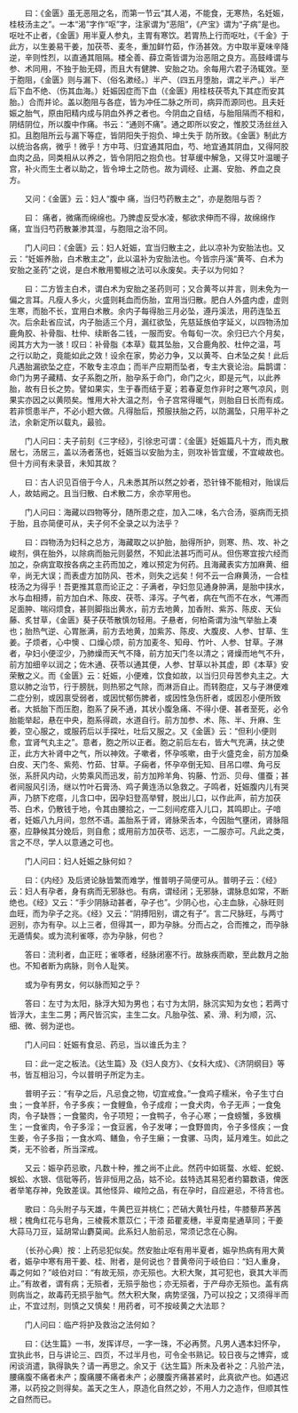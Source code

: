 <!-- { "loadSidebar": true } -->
　　曰：《金匮》虽无恶阻之名，而第一节云“其人渴，不能食，无寒热，名妊娠，桂枝汤主之”。一本“渴”字作“呕”字，注家谓为“恶阻”，《产宝》谓为“子病”是也。呕吐不止者，《金匮》用半夏人参丸，主胃有寒饮。若胃热上行而呕吐，《千金》于此方，以生姜易干姜，加茯苓、麦冬，重加鲜竹茹，作汤甚效。方中取半夏味辛降逆，辛则性烈，以直通其阻隔。楼全善、薛立斋皆谓为治恶阻之良方。高鼓峰谓与参、术同用，不独于胎无碍，而且大有健脾、安胎之功。余每用六君子汤辄效。至于胞阻，《金匮》则与漏下、（俗名漱经。）半产、（四五月堕胎，谓之半产。）半产后下血不绝、（伤其血海。）妊娠因症而下血（《金匮》用桂枝茯苓丸下其症而安其胎。）合而并论。盖以胞阻与各症，皆为冲任二脉之所司，病异而源同也。且夫妊娠之胎气，原由阳精内成与阴血外养之者也。今阴血之自结，与胎阻隔而不相和，阴结阴位，所以腹中作痛。书云：“通则不痛”。通之即所以安之，惟胶艾汤丝丝入扣。且胞阻所云与漏下等症，皆阴阳失于抱负、坤土失于 防所致。《金匮》制此方以统治各病，微乎！微乎！方中芎、归宜通其阳血，芍、地宜通其阴血，又得阿胶血肉之品，同类相从以养之，皆令阴阳之抱负也。甘草缓中解急，又得艾叶温暖子宫，补火而生土者以助之，皆令坤土之防也。故为调经、止漏、安胎、养血之良方。

　　又问：《金匮》云：妇人“腹中 痛，当归芍药散主之”，亦是胞阻与否？

　　曰： 痛者，微痛而绵绵也。乃脾虚反受水凌，郁欲求伸而不得，故绵绵作痛，宜当归芍药散兼渗其湿，与胞阻之治不同。

　　门人问曰：《金匮》云：妇人妊娠，宜当归散主之，此以凉补为安胎法也。又云：“妊娠养胎，白术散主之”，此以温补为安胎法也。今皆宗丹溪“黄芩、白术为安胎之圣药”之说，是白术散用蜀椒之法可以永废矣。夫子以为何如？

　　曰：二方皆主白术，谓白术为安胎之圣药则可；又合黄芩以并言，则未免为一偏之言耳。凡瘦人多火，火盛则耗血而伤胎，宜用当归散。肥白人外盛内虚，虚则生寒，而胎不长，宜用白术散。余内子每得胎三月必坠，遵丹溪法，用药连坠五次。后余赴省应试，内子胎适三个月，漏红欲坠，先慈延族伯字延义，以四物汤加鹿角胶、补骨脂、杜仲、续断各二钱，一服而安。令每旬一次。余归已六个月矣，阅其方大为一骇！叹曰：补骨脂《本草》载其坠胎，又合鹿角胶、杜仲之温，芎 之行以助之，竟能如此之效！设余在家，势必力争，又以黄芩、白术坠之矣！此后凡遇胎漏欲坠之症，不敢专主凉血；而半产应期而坠者，专主大衰论治。扁鹊谓：命门为男子藏精、女子系胞之所，胎孕系于命门，命门之火，即是元气，以此养胎，故有日长之势。譬如果实，生于春而结于夏；若春夏忽作非时之寒气凉风，则果实亦因之以黄陨矣。惟用大补大温之剂，令子宫常得暖气，则胎自日长而有成。若非惯患半产，不必小题大做。凡得胎后，预服扶胎之药，以防漏坠，只用平补之法，余新定所以载丸，最验。

　　门人问曰：夫子前刻《三字经》，引徐忠可谓：《金匮》妊娠篇凡十方，而丸散居七，汤居三，盖以汤者荡也，妊娠当以安胎为主，则攻补皆宜缓，不宜峻故也。但十方间有未录音，未知其故？

　　曰：古人识见百倍于今人，凡未悉其所以然之妙者，恐针锋不能相对，贻误后人，故姑阙之。且当归散、白术散二方，余亦罕用也。

　　门人问曰：海藏以四物等分，随所患之症，加入二味，名六合汤，驱病而无损于胎，且亦简便可从，夫子何不全录之以为法乎？

　　曰：四物汤为妇科之总方，海藏取之以护胎，胎得所护，则寒、热、攻、补之峻剂，俱在胎外，以除病而胎元则晏然，不知此法甚巧而可从。但伤寒宜按六经而加之，杂病宜取按各病之主药而加之，难以预定为何药。且海藏表实方加麻黄、细辛，尚无大误；而表虚方加防风、苍术，则失之远矣！何不云一合麻黄汤，一合桂枝汤之为得乎！吾更推其意而论正之：子满者，孕妇忽见通身肿满，是胎中挟水，水与血相搏，前方加白术、陈皮、茯苓、泽泻。子气者，病在气而不在水，气滞而足面肿、喘闷烦食，甚则脚指出黄水，前方去地黄，加香附、紫苏、陈皮、天仙藤、炙甘草，《金匮》葵子茯苓散慎勿轻用。子悬者，何柏斋谓为浊气举胎上凑也；胎热气逆、心胃胀满，前方去地黄，加紫苏、陈皮、大腹皮、人参、甘草、生姜。子烦者，心中懊 、口燥心烦，前方加麦冬、知母、竹叶、人参、甘草。子淋者，孕妇小便涩少，乃肺燥而天气不降，前方加天门冬以清之；肾燥而地气不升，前方加细辛以润之；佐木通、茯苓以通其便，人参、甘草以补其虚，即《本草》安荣散之义。而《金匮》云：妊娠，小便难，饮食如故，以当归贝母苦参丸主之。大意以肺之治节，行于膀胱，则热邪之气除，而淋沥自止。而转胞症，又与子淋便难二症分别，或因禀受弱者，或因忧郁伤脾者，或因性急伤肝者，或因忍小便所致者。大抵胎下而压胞，胞系了戾不通，其状小腹急痛、不得小便、甚者至死，必令胎能举起，悬在中央，胞系得疏，水道自行。前方加参、术、陈、半、升麻、生姜，空心服之，或服药后以手探吐，吐后又服之。又《金匮》云：“但利小便则愈，宜肾气丸主之”。意者，胞之所以正者。胞之前后左右，皆大气充满，扶之使正，此方大补肾中之气，所以神效。子嗽者，怀孕咳嗽，由于火盛克金，前方加桑白皮、天门冬、紫苑、竹茹、甘草。子痫者，怀孕卒倒无知、目吊口噤、角弓反张，系肝风内动，火势乘风而迅发，前方加羚羊角、钩藤、竹沥、贝母、僵蚕；甚者间服风引汤，继以竹叶石膏汤、鸡子黄连汤以急救之。子鸣者，妊娠腹内儿有哭声，乃脐下疙瘩，儿含口中，因孕妇登高举臂，脱出儿口，以作此声，前方加茯苓、白术，仍散钱于地，令其由腰拾之，一二刻间疙瘩入儿口，其鸣即止。子喑者，妊娠八九月间，忽然不语。盖胎系于肾，肾脉荣舌本，今因胎气壅闭，肾脉阻塞，应静候其分娩后，则自愈；或用前方加茯苓、远志，一二服亦可。凡此之类，言之不尽，学人以意通之可也。

　　门人问曰：妇人妊娠之脉何如？

　　曰：《内经》及后贤论脉皆繁而难学，惟普明子简便可从。普明子云：《经》云：妇人有孕者，身有病而无邪脉也。有病，谓经闭；无邪脉，谓脉息如常，不断绝也。《经》又云：“手少阴脉动甚者，孕子也”。少阴心也，心主血脉，心脉旺则血旺，而为孕子之兆。《经》又云：“阴搏阳别，谓之有子”。言二尺脉旺，与两寸迥别，亦为有孕。以上三者，但得其一，即为孕脉。分而占之，合而推之，而孕脉无遁情矣。或为流利雀啄，亦为孕脉，何也？

　　答曰：流利者，血正旺；雀啄者，经脉闭塞不行。故脉疾而歇，至此数月之胎也。不知者断为病脉，则令人耻笑。

　　或为孕有男女，何以脉而知之乎？

　　答曰：左寸为太阳，脉浮大知为男也；右寸为太阴，脉沉实知为女也；若两寸皆浮大，主生二男；两尺皆沉实，主生二女。凡胎孕弦、紧、滑、利为顺，沉、细、微、弱为逆也。

　　门人问曰：妊娠有食忌、药忌，当以谁氏为主？

　　曰：此一定之板法。《达生篇》及《妇人良方》、《女科大成》、《济阴纲目》等书，皆互相沿习，今以普明子所定为主。

　　普明子云：“有孕之后，凡忌食之物，切宜戒食。”一食鸡子糯米，令子生寸白虫；一食羊肝，令子多疾；一食鲤鱼，令子成疳；一食犬肉，令子无声；一食兔肉，令子缺唇；一食鳖肉，令子项短；一食鸭子，令子心寒；一食螃蟹，多致横生；一食雀肉，令子多淫；一食豆酱，令子发哮；一食野兽肉，令子多怪疾；一食生姜，令子多指；一食水鸡、鳝鱼，令子生癞；一食骡、马肉，延月难生。如此之类，无不验者，所当深戒。

　　又云：娠孕药忌歌，凡数十种，推之尚不止此。然药中如斑蝥、水蛭、蛇蜕、蜈蚣、水银、信砒等药，皆非恒用之品，姑不论。兹特选其易犯者约纂数语，俾医者举笔存神，免致差误。其他怪异、峻险之品，有在孕时，自应避忌，不待言也。

　　歌曰：乌头附子与天雄，牛黄巴豆并桃仁；芒硝大黄牡丹桂，牛膝藜芦茅茜根；槐角红花与皂角，三棱莪术薏苡仁；干漆 茹瞿麦穗，半夏南星通草同；干姜大蒜马刀豆，延胡常山麝莫闻。此系妇人胎前忌，常须记念在心胸。

　　（长孙心典）按：上药忌犯似矣。然安胎止呕有用半夏者，娠孕热病有用大黄者，娠孕中寒有用干姜、桂、附者，是何说也？昔黄帝问于岐伯曰：“妇人重身，毒之何如？”岐伯对曰：“有故无殒，亦无殒也。大积大聚，其可犯也，衰其大半而止。”有故者，谓有病；无殒者，无殒乎胎也；亦无殒者，于产母亦无殒也。盖有病则病当之，故毒药无损乎胎气。然大积大聚，病势坚强，乃可以投之；又须得半而止，不宜过剂，则慎之又慎矣！用药者，可不按岐黄之大法耶？

　　门人问曰：临产将护及救治之法何如？

　　曰：《达生篇》一书，发挥详尽，一字一珠，不必再赘。凡男人遇本妇怀孕，宜执此书，日与讲论三、四页，不过半月也，可令全书熟记。较日夜与之博弈，或闲谈消遣，孰得孰失？请一再思之。余又于《达生篇》所未及者补之：凡验产法，腰痛腹不痛者未产；腹痛腰不痛者未产；必腰腹齐痛甚紧时，此真欲产也。如遇迟滞，以药投之则得矣。盖天之生人，原造化自然之妙，不用人力之造作，但顺其性之自然而已。

